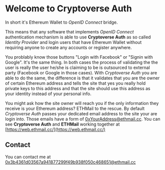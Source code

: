 # Welcome to Cryptoverse Auth

In short it's Ethereum Wallet to *OpenID Connect* bridge.

This means that any software that implements *OpenID Connect* authentication mechanism is able to use **Cryptoverse Auth** as so called *Identity Provider* and login users that have Ethereum Wallet without requiring anyone to create any accounts or register anywhere.

You problably know those buttons "Login with Facebook" or "Signin with Google". It's the same thing. In both cases the process of validating the the user is really the user he/she is claiming to be is outsourced to external party (Facebook or Google in those cases). With *Cryptoverse Auth* you are able to do the same, the difference is that it validates that you are the owner of certain Ethereum address and tells the site that yes you really hold private keys to this address and that the site should use this address as your identity instead of your personal info.

You might ask how the site owner will reach you if the only information they receive is your Ethereum address? 
ETHMail to the rescue. By default *Cryptoverse Auth* passes your dedicated email address to the site your are login into. Those emails have a form of 0xYourAddress@ethmail.cc. You can see **Cryptoverse Auth** and **ETHMail** working together at [https://web.ethmail.cc/](https://web.ethmail.cc/)

## Contact

You can contact me at [0x3b4361d03567a941877299f49b938f050c468651@ethmail.cc](mailto:0x3b4361d03567a941877299f49b938f050c468651@ethmail.cc)
